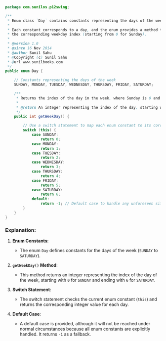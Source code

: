 ```java
package com.sunilos.p12swing;

/**
 * Enum class `Day` contains constants representing the days of the week.
 * 
 * Each constant corresponds to a day, and the enum provides a method to get
 * the corresponding weekday index (starting from 0 for Sunday).
 * 
 * @version 1.0
 * @since 16 Nov 2014
 * @author Sunil Sahu
 * @Copyright (c) Sunil Sahu
 * @url www.sunilbooks.com
 */
public enum Day {

    // Constants representing the days of the week
    SUNDAY, MONDAY, TUESDAY, WEDNESDAY, THURSDAY, FRIDAY, SATURDAY;

    /**
     * Returns the index of the day in the week, where Sunday is 0 and Saturday is 6.
     * 
     * @return An integer representing the index of the day, starting with 0 for Sunday.
     */
    public int getWeekDay() {

        // Use a switch statement to map each enum constant to its corresponding index
        switch (this) {
            case SUNDAY:
                return 0;
            case MONDAY:
                return 1;
            case TUESDAY:
                return 2;
            case WEDNESDAY:
                return 3;
            case THURSDAY:
                return 4;
            case FRIDAY:
                return 5;
            case SATURDAY:
                return 6;
            default:
                return -1; // Default case to handle any unforeseen situations
        }
    }
}
```

### Explanation:
1. **Enum Constants**:
   - The enum `Day` defines constants for the days of the week (`SUNDAY` to `SATURDAY`).
   
2. **`getWeekDay()` Method**:
   - This method returns an integer representing the index of the day of the week, starting with `0` for `SUNDAY` and ending with `6` for `SATURDAY`.

3. **Switch Statement**:
   - The switch statement checks the current enum constant (`this`) and returns the corresponding integer value for each day.

4. **Default Case**:
   - A default case is provided, although it will not be reached under normal circumstances because all enum constants are explicitly handled. It returns `-1` as a fallback.
